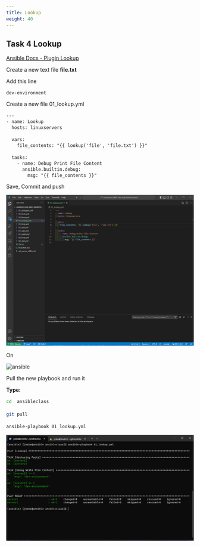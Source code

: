 ```yaml
---
title: Lookup
weight: 40
---
```


## Task 4 Lookup

[Ansible Docs - Plugin Lookup](https://docs.ansible.com/ansible/latest/plugins/lookup.html)

Create a new text file __file.txt__

Add this line

```text
dev-environment
```

Create a new file 01_lookup.yml

```ansible
---
- name: Lookup
  hosts: linuxservers

  vars:
    file_contents: "{{ lookup('file', 'file.txt') }}"

  tasks:
    - name: Debug Print File Content
      ansible.builtin.debug:
        msg: "{{ file_contents }}"

```

Save, Commit and push

![Alt text](images/001_ansible_lookup.png?raw=true "ansible delegate playbook")

On

![ansible](/images/ansible.png)

Pull the new playbook and run it

__Type:__

```bash
cd  ansibleclass

git pull

ansible-playbook 01_lookup.yml

```

![Alt text](images/002_ansible_lookup_playbook_run.png?raw=true "ansible delegate playbook run")
